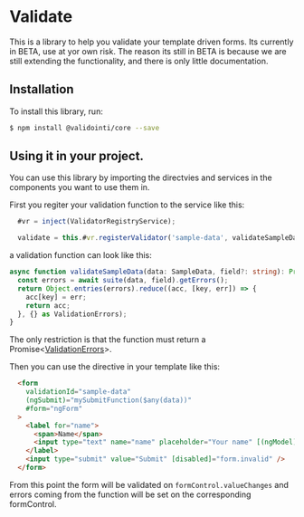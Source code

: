 # Validate

This is a library to help you validate your template driven forms.
Its currently in BETA, use at yor own risk.
The reason its still in BETA is because we are still extending the functionality, and there is only little documentation.

## Installation

To install this library, run:

```bash
$ npm install @validointi/core --save
```

## Using it in your project.

You can use this library by importing the directvies and services in the components you want to use them in.

First you regiter your validation function to the service like this:
```ts
  #vr = inject(ValidatorRegistryService);

  validate = this.#vr.registerValidator('sample-data', validateSampleData);
```

a validation function can look like this:
```ts
async function validateSampleData(data: SampleData, field?: string): Promise<ValidationErrors> {
  const errors = await suite(data, field).getErrors();
  return Object.entries(errors).reduce((acc, [key, err]) => {
    acc[key] = err;
    return acc;
  }, {} as ValidationErrors);
}
```

The only restriction is that the function must return a Promise<[ValidationErrors](https://github.com/validointi/validointi/blob/03249cb8d516bf88a638e30fba12a7d2783eb37c/projects/validointi/core/src/lib/validator.types.ts#L10-L12)>.


Then you can use the directive in your template like this:
```html
  <form
    validationId="sample-data"
    (ngSubmit)="mySubmitFunction($any(data))"
    #form="ngForm"
  >
    <label for="name">
      <span>Name</span>
      <input type="text" name="name" placeholder="Your name" [(ngModel)]="data.name">
    </label>
    <input type="submit" value="Submit" [disabled]="form.invalid" />
  </form>
```

From this point the form will be validated on `formControl.valueChanges` and errors coming from the function will be set on the corresponding formControl.
